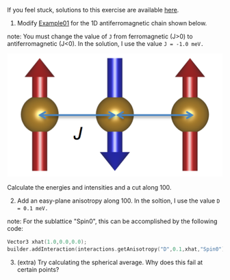 If you feel stuck, solutions to this exercise are available [here](solution).

1. Modify [Example01](../FMChain/FerromagneticChain.md) for the 1D antiferromagnetic chain shown below.

  note: You must change the value of `J` from ferromagnetic (J>0) to antiferromagnetic (J<0). 
  In the solution, I use the value `J = -1.0 meV.`
  
  ![Image of antiferromagnetic chain](AFMChain.png)

  Calculate the energies and intensities and a cut along 100.

2. Add an easy-plane anisotropy along 100. In the soltion, I use the value `D = 0.1 meV.`

  note: For the sublattice "Spin0", this can be accomplished by the following code:
  ```cpp
  Vector3 xhat(1.0,0.0,0.0);
  builder.addInteraction(interactions.getAnisotropy("D",0.1,xhat,"Spin0"));
  ```

3. (extra) Try calculating the spherical average. Why does this fail at certain points?
